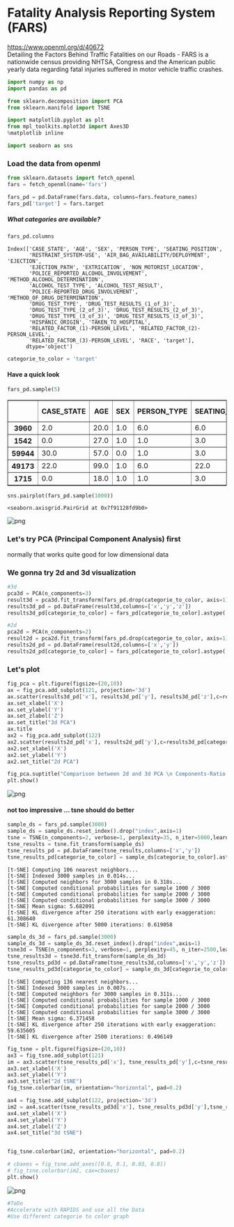 # Fatality Analysis Reporting System (FARS)

https://www.openml.org/d/40672  
Detailing the Factors Behind Traffic Fatalities on our Roads - FARS is a nationwide census providing NHTSA, Congress and the American public yearly data regarding fatal injuries suffered in motor vehicle traffic crashes.


```python
import numpy as np
import pandas as pd

from sklearn.decomposition import PCA
from sklearn.manifold import TSNE

import matplotlib.pyplot as plt
from mpl_toolkits.mplot3d import Axes3D
%matplotlib inline

import seaborn as sns
```

### Load the data from openml


```python
from sklearn.datasets import fetch_openml
fars = fetch_openml(name='fars')
```


```python
fars_pd = pd.DataFrame(fars.data, columns=fars.feature_names)
fars_pd['target'] = fars.target
```

##### What categories are available?


```python
fars_pd.columns
```




    Index(['CASE_STATE', 'AGE', 'SEX', 'PERSON_TYPE', 'SEATING_POSITION',
           'RESTRAINT_SYSTEM-USE', 'AIR_BAG_AVAILABILITY/DEPLOYMENT', 'EJECTION',
           'EJECTION_PATH', 'EXTRICATION', 'NON_MOTORIST_LOCATION',
           'POLICE_REPORTED_ALCOHOL_INVOLVEMENT', 'METHOD_ALCOHOL_DETERMINATION',
           'ALCOHOL_TEST_TYPE', 'ALCOHOL_TEST_RESULT',
           'POLICE-REPORTED_DRUG_INVOLVEMENT', 'METHOD_OF_DRUG_DETERMINATION',
           'DRUG_TEST_TYPE', 'DRUG_TEST_RESULTS_(1_of_3)',
           'DRUG_TEST_TYPE_(2_of_3)', 'DRUG_TEST_RESULTS_(2_of_3)',
           'DRUG_TEST_TYPE_(3_of_3)', 'DRUG_TEST_RESULTS_(3_of_3)',
           'HISPANIC_ORIGIN', 'TAKEN_TO_HOSPITAL',
           'RELATED_FACTOR_(1)-PERSON_LEVEL', 'RELATED_FACTOR_(2)-PERSON_LEVEL',
           'RELATED_FACTOR_(3)-PERSON_LEVEL', 'RACE', 'target'],
          dtype='object')




```python
categorie_to_color = 'target'
```

#### Have a quick look


```python
fars_pd.sample(5)
```




<div>
<style scoped>
    .dataframe tbody tr th:only-of-type {
        vertical-align: middle;
    }

    .dataframe tbody tr th {
        vertical-align: top;
    }

    .dataframe thead th {
        text-align: right;
    }
</style>
<table border="1" class="dataframe">
  <thead>
    <tr style="text-align: right;">
      <th></th>
      <th>CASE_STATE</th>
      <th>AGE</th>
      <th>SEX</th>
      <th>PERSON_TYPE</th>
      <th>SEATING_POSITION</th>
      <th>RESTRAINT_SYSTEM-USE</th>
      <th>AIR_BAG_AVAILABILITY/DEPLOYMENT</th>
      <th>EJECTION</th>
      <th>EJECTION_PATH</th>
      <th>EXTRICATION</th>
      <th>NON_MOTORIST_LOCATION</th>
      <th>POLICE_REPORTED_ALCOHOL_INVOLVEMENT</th>
      <th>METHOD_ALCOHOL_DETERMINATION</th>
      <th>ALCOHOL_TEST_TYPE</th>
      <th>ALCOHOL_TEST_RESULT</th>
      <th>POLICE-REPORTED_DRUG_INVOLVEMENT</th>
      <th>METHOD_OF_DRUG_DETERMINATION</th>
      <th>DRUG_TEST_TYPE</th>
      <th>DRUG_TEST_RESULTS_(1_of_3)</th>
      <th>DRUG_TEST_TYPE_(2_of_3)</th>
      <th>DRUG_TEST_RESULTS_(2_of_3)</th>
      <th>DRUG_TEST_TYPE_(3_of_3)</th>
      <th>DRUG_TEST_RESULTS_(3_of_3)</th>
      <th>HISPANIC_ORIGIN</th>
      <th>TAKEN_TO_HOSPITAL</th>
      <th>RELATED_FACTOR_(1)-PERSON_LEVEL</th>
      <th>RELATED_FACTOR_(2)-PERSON_LEVEL</th>
      <th>RELATED_FACTOR_(3)-PERSON_LEVEL</th>
      <th>RACE</th>
      <th>target</th>
    </tr>
  </thead>
  <tbody>
    <tr>
      <th>3960</th>
      <td>2.0</td>
      <td>20.0</td>
      <td>1.0</td>
      <td>6.0</td>
      <td>6.0</td>
      <td>5.0</td>
      <td>4.0</td>
      <td>0.0</td>
      <td>0.0</td>
      <td>2.0</td>
      <td>16.0</td>
      <td>1.0</td>
      <td>2.0</td>
      <td>9.0</td>
      <td>0.0</td>
      <td>2.0</td>
      <td>3.0</td>
      <td>2.0</td>
      <td>0.0</td>
      <td>2.0</td>
      <td>0.0</td>
      <td>2.0</td>
      <td>0.0</td>
      <td>4.0</td>
      <td>0.0</td>
      <td>27.0</td>
      <td>29.0</td>
      <td>19.0</td>
      <td>17.0</td>
      <td>1</td>
    </tr>
    <tr>
      <th>1542</th>
      <td>0.0</td>
      <td>27.0</td>
      <td>1.0</td>
      <td>1.0</td>
      <td>3.0</td>
      <td>6.0</td>
      <td>4.0</td>
      <td>0.0</td>
      <td>0.0</td>
      <td>1.0</td>
      <td>16.0</td>
      <td>2.0</td>
      <td>2.0</td>
      <td>4.0</td>
      <td>96.0</td>
      <td>3.0</td>
      <td>3.0</td>
      <td>2.0</td>
      <td>0.0</td>
      <td>2.0</td>
      <td>0.0</td>
      <td>2.0</td>
      <td>0.0</td>
      <td>8.0</td>
      <td>0.0</td>
      <td>27.0</td>
      <td>29.0</td>
      <td>19.0</td>
      <td>15.0</td>
      <td>1</td>
    </tr>
    <tr>
      <th>59944</th>
      <td>30.0</td>
      <td>57.0</td>
      <td>0.0</td>
      <td>1.0</td>
      <td>3.0</td>
      <td>11.0</td>
      <td>12.0</td>
      <td>3.0</td>
      <td>9.0</td>
      <td>2.0</td>
      <td>16.0</td>
      <td>2.0</td>
      <td>2.0</td>
      <td>6.0</td>
      <td>99.0</td>
      <td>3.0</td>
      <td>3.0</td>
      <td>5.0</td>
      <td>999.0</td>
      <td>5.0</td>
      <td>999.0</td>
      <td>5.0</td>
      <td>999.0</td>
      <td>8.0</td>
      <td>1.0</td>
      <td>27.0</td>
      <td>29.0</td>
      <td>19.0</td>
      <td>15.0</td>
      <td>1</td>
    </tr>
    <tr>
      <th>49173</th>
      <td>22.0</td>
      <td>99.0</td>
      <td>1.0</td>
      <td>6.0</td>
      <td>22.0</td>
      <td>5.0</td>
      <td>4.0</td>
      <td>0.0</td>
      <td>0.0</td>
      <td>1.0</td>
      <td>16.0</td>
      <td>1.0</td>
      <td>2.0</td>
      <td>4.0</td>
      <td>96.0</td>
      <td>2.0</td>
      <td>3.0</td>
      <td>2.0</td>
      <td>0.0</td>
      <td>2.0</td>
      <td>0.0</td>
      <td>2.0</td>
      <td>0.0</td>
      <td>6.0</td>
      <td>0.0</td>
      <td>27.0</td>
      <td>29.0</td>
      <td>19.0</td>
      <td>11.0</td>
      <td>4</td>
    </tr>
    <tr>
      <th>1715</th>
      <td>0.0</td>
      <td>18.0</td>
      <td>1.0</td>
      <td>1.0</td>
      <td>3.0</td>
      <td>7.0</td>
      <td>4.0</td>
      <td>0.0</td>
      <td>0.0</td>
      <td>1.0</td>
      <td>16.0</td>
      <td>2.0</td>
      <td>2.0</td>
      <td>9.0</td>
      <td>97.0</td>
      <td>3.0</td>
      <td>3.0</td>
      <td>5.0</td>
      <td>999.0</td>
      <td>2.0</td>
      <td>0.0</td>
      <td>2.0</td>
      <td>0.0</td>
      <td>8.0</td>
      <td>0.0</td>
      <td>27.0</td>
      <td>29.0</td>
      <td>19.0</td>
      <td>15.0</td>
      <td>1</td>
    </tr>
  </tbody>
</table>
</div>




```python
sns.pairplot(fars_pd.sample(1000))
```




    <seaborn.axisgrid.PairGrid at 0x7f91128fd9b0>




![png](FARS_files/FARS_10_1.png)


### Let's try PCA (Principal Component Analysis) first

normally that works quite good for low dimensional data

### We gonna try 2d and 3d visualization


```python
#3d
pca3d = PCA(n_components=3)
result3d = pca3d.fit_transform(fars_pd.drop(categorie_to_color, axis=1),fars_pd[categorie_to_color])
results3d_pd = pd.DataFrame(result3d,columns=['x','y','z'])
results3d_pd[categorie_to_color] = fars_pd[categorie_to_color].astype('int')
```


```python
#2d
pca2d = PCA(n_components=2)
result2d = pca2d.fit_transform(fars_pd.drop(categorie_to_color, axis=1),fars_pd[categorie_to_color])
results2d_pd = pd.DataFrame(result2d,columns=['x','y'])
results2d_pd[categorie_to_color] = fars_pd[categorie_to_color].astype('int')
```

### Let's plot


```python
fig_pca = plt.figure(figsize=(20,10))
ax = fig_pca.add_subplot(121, projection='3d')
ax.scatter(results3d_pd['x'], results3d_pd['y'], results3d_pd['z'],c=results3d_pd[categorie_to_color],  alpha=0.5)
ax.set_xlabel('X')
ax.set_ylabel('Y')
ax.set_zlabel('Z')
ax.set_title("3d PCA")
ax.title
ax2 = fig_pca.add_subplot(122)
ax2.scatter(results2d_pd['x'], results2d_pd['y'],c=results3d_pd[categorie_to_color], alpha=0.5)
ax2.set_xlabel('X')
ax2.set_ylabel('Y')
ax2.set_title("2d PCA")

fig_pca.suptitle("Comparison between 2d and 3d PCA \n Components-Ratio for 3d {}, Compenents-Ratio for 2d {}".format(pca2d.explained_variance_ratio_,pca3d.explained_variance_ratio_))
plt.show()
```


![png](FARS_files/FARS_16_0.png)


#### not too impressive ... tsne should do better


```python
sample_ds = fars_pd.sample(3000)
sample_ds = sample_ds.reset_index().drop("index",axis=1)
tsne = TSNE(n_components=2, verbose=1, perplexity=35, n_iter=5000,learning_rate=200 )
tsne_results = tsne.fit_transform(sample_ds)
tsne_results_pd = pd.DataFrame(tsne_results,columns=['x','y'])
tsne_results_pd[categorie_to_color] = sample_ds[categorie_to_color].astype('int')
```

    [t-SNE] Computing 106 nearest neighbors...
    [t-SNE] Indexed 3000 samples in 0.014s...
    [t-SNE] Computed neighbors for 3000 samples in 0.318s...
    [t-SNE] Computed conditional probabilities for sample 1000 / 3000
    [t-SNE] Computed conditional probabilities for sample 2000 / 3000
    [t-SNE] Computed conditional probabilities for sample 3000 / 3000
    [t-SNE] Mean sigma: 5.682091
    [t-SNE] KL divergence after 250 iterations with early exaggeration: 61.308640
    [t-SNE] KL divergence after 5000 iterations: 0.619058



```python
sample_ds_3d = fars_pd.sample(3000)
sample_ds_3d = sample_ds_3d.reset_index().drop("index",axis=1)
tsne3d = TSNE(n_components=3, verbose=1, perplexity=45, n_iter=2500,learning_rate=200,)
tsne_results3d = tsne3d.fit_transform(sample_ds_3d)
tsne_results_pd3d = pd.DataFrame(tsne_results3d,columns=['x','y','z'])
tsne_results_pd3d[categorie_to_color] = sample_ds_3d[categorie_to_color].astype('int')
```

    [t-SNE] Computing 136 nearest neighbors...
    [t-SNE] Indexed 3000 samples in 0.007s...
    [t-SNE] Computed neighbors for 3000 samples in 0.311s...
    [t-SNE] Computed conditional probabilities for sample 1000 / 3000
    [t-SNE] Computed conditional probabilities for sample 2000 / 3000
    [t-SNE] Computed conditional probabilities for sample 3000 / 3000
    [t-SNE] Mean sigma: 6.371458
    [t-SNE] KL divergence after 250 iterations with early exaggeration: 59.635605
    [t-SNE] KL divergence after 2500 iterations: 0.496149



```python
fig_tsne = plt.figure(figsize=(20,10))
ax3 = fig_tsne.add_subplot(121)
im = ax3.scatter(tsne_results_pd['x'], tsne_results_pd['y'],c=tsne_results_pd[categorie_to_color],alpha=0.3, cmap=plt.cm.tab10_r)
ax3.set_xlabel('X')
ax3.set_ylabel('Y')
ax3.set_title("2d tSNE")
fig_tsne.colorbar(im, orientation="horizontal", pad=0.2)

ax4 = fig_tsne.add_subplot(122, projection='3d')
im2 = ax4.scatter(tsne_results_pd3d['x'], tsne_results_pd3d['y'],tsne_results_pd3d['z'],c=tsne_results_pd3d[categorie_to_color],alpha=0.3, cmap=plt.cm.tab10_r)
ax4.set_xlabel('X')
ax4.set_ylabel('Y')
ax4.set_zlabel('Z')
ax4.set_title("3d tSNE")


fig_tsne.colorbar(im2, orientation="horizontal", pad=0.2)

# cbaxes = fig_tsne.add_axes([0.8, 0.1, 0.03, 0.8]) 
# fig_tsne.colorbar(im2, cax=cbaxes)
plt.show()
```


![png](FARS_files/FARS_20_0.png)



```python
#ToDo
#Accelerate with RAPIDS and use all the Data
#Use different categorie to color graph
```


```python

```
